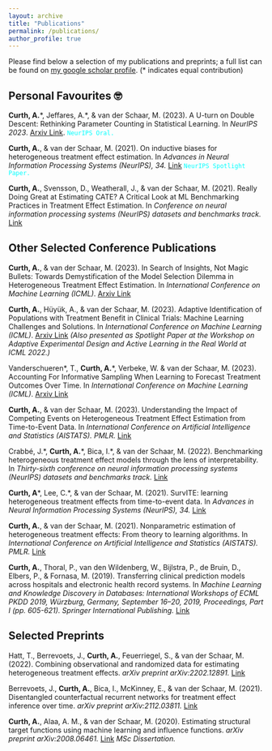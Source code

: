 ```yaml
---
layout: archive
title: "Publications"
permalink: /publications/
author_profile: true
---
```


Please find below a selection of my publications and preprints; a full list can be found on [my google scholar profile](https://scholar.google.com/citations?user=eWRBqsYAAAAJ&hl=en). 
 (\* indicates equal contribution)

## Personal Favourites 🤓

**Curth, A.**\*, Jeffares, A.\*, & van der Schaar, M. (2023). A U-turn on Double Descent: Rethinking Parameter Counting in Statistical Learning. In _NeurIPS 2023_. [Arxiv Link](https://arxiv.org/abs/2310.18988). <code style="color : aqua">NeurIPS Oral.</code>

 **Curth, A.**, & van der Schaar, M. (2021). On inductive biases for heterogeneous treatment effect estimation. In _Advances in Neural Information Processing Systems (NeurIPS), 34._ [Link](https://proceedings.neurips.cc/paper/2021/hash/8526e0962a844e4a2f158d831d5fddf7-Abstract.html) <code style="color : aqua">NeurIPS Spotlight Paper.</code>
 
**Curth, A.**, Svensson, D., Weatherall, J., & van der Schaar, M. (2021). Really Doing Great at Estimating CATE? A Critical Look at ML Benchmarking Practices in Treatment Effect Estimation. In _Conference on neural information processing systems (NeurIPS) datasets and benchmarks track._ [Link](https://datasets-benchmarks-proceedings.neurips.cc/paper_files/paper/2021/file/2a79ea27c279e471f4d180b08d62b00a-Paper-round2.pdf)

## Other Selected Conference Publications
 
 **Curth, A.**, & van der Schaar, M. (2023). In Search of Insights, Not Magic Bullets: Towards Demystification of the Model Selection Dilemma in Heterogeneous Treatment Effect Estimation. In _International Conference on Machine Learning (ICML)_. [Arxiv Link](https://arxiv.org/abs/2302.02923)
 
  **Curth, A.**, Hüyük, A., & van der Schaar, M. (2023). Adaptive Identification of Populations with Treatment Benefit in Clinical Trials: Machine Learning Challenges and Solutions.  In _International Conference on Machine Learning (ICML)_. [Arxiv Link](https://arxiv.org/abs/2208.05844) _(Also presented as Spotlight Paper at the Workshop on Adaptive Experimental Design and Active Learning in the Real World at ICML 2022.)_

Vanderschueren\*, T., **Curth, A.**\*, Verbeke, W. & van der Schaar, M. (2023). Accounting For Informative Sampling When Learning to Forecast Treatment Outcomes Over Time.  In _International Conference on Machine Learning (ICML)_. [Arxiv Link](https://arxiv.org/pdf/2306.04255)
 
 **Curth, A.**, & van der Schaar, M. (2023). Understanding the Impact of Competing Events on Heterogeneous Treatment Effect Estimation from Time-to-Event Data. In _International Conference on Artificial Intelligence and Statistics (AISTATS). PMLR._ [Link](https://arxiv.org/abs/2302.12718)
 
 Crabbé, J.\*, **Curth, A.**\*, Bica, I.\*, & van der Schaar, M. (2022). Benchmarking heterogeneous treatment effect models through the lens of interpretability. In _Thirty-sixth conference on neural information processing systems (NeurIPS) datasets and benchmarks track._ [Link](https://openreview.net/forum?id=ddPXQt-gM--)
 
**Curth, A**\*, Lee, C.\*,  & van der Schaar, M. (2021). SurvITE: learning heterogeneous treatment effects from time-to-event data. In _Advances in Neural Information Processing Systems (NeurIPS), 34._ [Link](https://proceedings.neurips.cc/paper/2021/hash/e0eacd983971634327ae1819ea8b6214-Abstract.html)
 
**Curth, A.**, & van der Schaar, M. (2021). Nonparametric estimation of heterogeneous treatment effects: From theory to learning algorithms. In _International Conference on Artificial Intelligence and Statistics (AISTATS). PMLR._ [Link](https://proceedings.mlr.press/v130/curth21a.html)

 **Curth, A.**, Thoral, P., van den Wildenberg, W., Bijlstra, P., de Bruin, D., Elbers, P., & Fornasa, M. (2019). Transferring clinical prediction models across hospitals and electronic health record systems. In _Machine Learning and Knowledge Discovery in Databases: International Workshops of ECML PKDD 2019, Würzburg, Germany, September 16–20, 2019, Proceedings, Part I (pp. 605-621). Springer International Publishing._ [Link](https://www.researchgate.net/profile/Paul-Elbers/publication/337821644_Transferring_Clinical_Prediction_Models_across_Hospitals_and_Electronic_Health_Record_Systems/links/5debf83092851c83646b664d/Transferring-Clinical-Prediction-Models-across-Hospitals-and-Electronic-Health-Record-Systems.pdf)
 

## Selected Preprints

Hatt, T., Berrevoets, J., **Curth, A.**, Feuerriegel, S., & van der Schaar, M. (2022). Combining observational and randomized data for estimating heterogeneous treatment effects. _arXiv preprint arXiv:2202.12891._ [Link](https://arxiv.org/abs/2202.12891)

Berrevoets, J., **Curth, A.**, Bica, I., McKinney, E., & van der Schaar, M. (2021). Disentangled counterfactual recurrent networks for treatment effect inference over time. _arXiv preprint arXiv:2112.03811._ [Link](https://arxiv.org/abs/2112.03811)

**Curth, A.**, Alaa, A. M., & van der Schaar, M. (2020). Estimating structural target functions using machine learning and influence functions. _arXiv preprint arXiv:2008.06461._ [Link](https://arxiv.org/abs/2008.06461) _MSc Dissertation._
